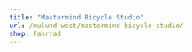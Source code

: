 ```yaml
---
title: "Mastermind Bicycle Studio"
url: /mulund-west/mastermind-bicycle-studio/
shop: Fahrrad
---
```

